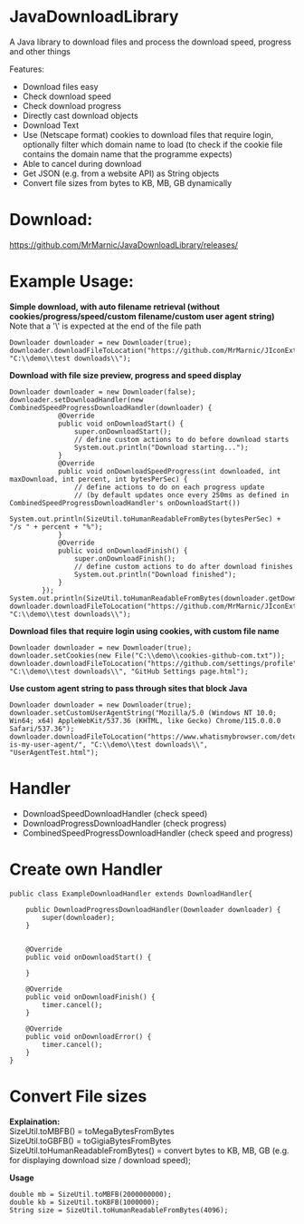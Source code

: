 # JavaDownloadLibrary
A Java library to download files and process the download speed, progress and other things

Features:

- Download files easy
- Check download speed
- Check download progress
- Directly cast download objects
- Download Text
- Use (Netscape format) cookies to download files that require login, optionally filter which domain name to load (to check if the cookie file contains the domain name that the programme expects)
- Able to cancel during download
- Get JSON (e.g. from a website API) as String objects
- Convert file sizes from bytes to KB, MB, GB dynamically

# Download:
https://github.com/MrMarnic/JavaDownloadLibrary/releases/

# Example Usage:
**Simple download, with auto filename retrieval (without cookies/progress/speed/custom filename/custom user agent string)**  
Note that a '\\' is expected at the end of the file path
```
Downloader downloader = new Downloader(true);
downloader.downloadFileToLocation("https://github.com/MrMarnic/JIconExtractReloaded/releases/download/v1.0/JIconExtractReloaded.jar", "C:\\demo\\test downloads\\");
```

**Download with file size preview, progress and speed display**
```
Downloader downloader = new Downloader(false);
downloader.setDownloadHandler(new CombinedSpeedProgressDownloadHandler(downloader) {
            @Override
            public void onDownloadStart() {
                super.onDownloadStart();
                // define custom actions to do before download starts
                System.out.println("Download starting...");
            }
            @Override
            public void onDownloadSpeedProgress(int downloaded, int maxDownload, int percent, int bytesPerSec) {
                // define actions to do on each progress update
                // (by default updates once every 250ms as defined in CombinedSpeedProgressDownloadHandler's onDownloadStart())
                System.out.println(SizeUtil.toHumanReadableFromBytes(bytesPerSec) + "/s " + percent + "%");
            }
            @Override
            public void onDownloadFinish() {
                super.onDownloadFinish();
                // define custom actions to do after download finishes
                System.out.println("Download finished");
            }
        });
System.out.println(SizeUtil.toHumanReadableFromBytes(downloader.getDownloadLength("https://github.com/MrMarnic/JIconExtractReloaded/releases/download/v1.0/JIconExtractReloaded.jar")));
downloader.downloadFileToLocation("https://github.com/MrMarnic/JIconExtractReloaded/releases/download/v1.0/JIconExtractReloaded.jar", "C:\\demo\\test downloads\\");
```

**Download files that require login using cookies, with custom file name**
```
Downloader downloader = new Downloader(true);
downloader.setCookies(new File("C:\\demo\\cookies-github-com.txt"));
downloader.downloadFileToLocation("https://github.com/settings/profile", "C:\\demo\\test downloads\\", "GitHub Settings page.html");
```

**Use custom agent string to pass through sites that block Java**
```
Downloader downloader = new Downloader(true);
downloader.setCustomUserAgentString("Mozilla/5.0 (Windows NT 10.0; Win64; x64) AppleWebKit/537.36 (KHTML, like Gecko) Chrome/115.0.0.0 Safari/537.36");
downloader.downloadFileToLocation("https://www.whatismybrowser.com/detect/what-is-my-user-agent/", "C:\\demo\\test downloads\\", "UserAgentTest.html");
```

# Handler

- DownloadSpeedDownloadHandler (check speed)
- DownloadProgressDownloadHandler (check progress)
- CombinedSpeedProgressDownloadHandler (check speed and progress)

# Create own Handler

```
public class ExampleDownloadHandler extends DownloadHandler{

    public DownloadProgressDownloadHandler(Downloader downloader) {
        super(downloader);
    }


    @Override
    public void onDownloadStart() {
      
    }

    @Override
    public void onDownloadFinish() {
        timer.cancel();
    }

    @Override
    public void onDownloadError() {
        timer.cancel();
    }
}
```

# Convert File sizes

**Explaination:**  
SizeUtil.toMBFB() = toMegaBytesFromBytes  
SizeUtil.toGBFB() = toGigiaBytesFromBytes  
SizeUtil.toHumanReadableFromBytes() = convert bytes to KB, MB, GB (e.g. for displaying download size / download speed);  

**Usage**
```
double mb = SizeUtil.toMBFB(2000000000);
double kb = SizeUtil.toKBFB(1000000);
String size = SizeUtil.toHumanReadableFromBytes(4096);
```
